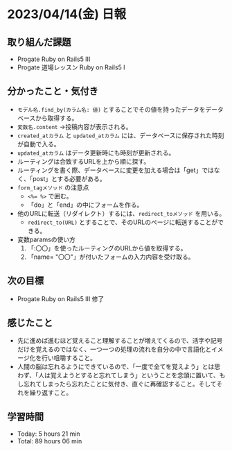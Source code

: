 # 2023/04/14(金) 日報
## 取り組んだ課題
- Progate Ruby on Rails5 Ⅲ
- Progate 道場レッスン Ruby on Rails5 Ⅰ

## 分かったこと・気付き
- `モデル名.find_by(カラム名: 値)` とすることでその値を持ったデータをデータベースから取得する。
- `変数名.content` →投稿内容が表示される。
- `created_atカラム` と `updated_atカラム` には、データベースに保存された時刻が自動で入る。
- `updated_atカラム` はデータ更新時にも時刻が更新される。
- ルーティングは合致するURLを上から順に探す。
- ルーティングを書く際、データベースに変更を加える場合は「get」ではなく、「post」とする必要がある。
- `form_tagメソッド` の注意点
  - `<%= %>` で囲む。
  - 「do」と「end」の中にフォームを作る。
- 他のURLに転送（リダイレクト）するには、`redirect_toメソッド` を用いる。
  - `redirect_to(URL)` とすることで、そのURLのページに転送することができる。
- 変数paramsの使い方
  1. 「:〇〇」を使ったルーティングのURLから値を取得する。
  2. 「name= "〇〇"」が付いたフォームの入力内容を受け取る。 
 
## 次の目標
- Progate Ruby on Rails5 Ⅲ 修了

## 感じたこと
- 先に進めば進むほど覚えること理解することが増えてくるので、活字や記号だけを覚えるのではなく、一つ一つの処理の流れを自分の中で言語化とイメージ化を行い咀嚼すること。
- 人間の脳は忘れるようにできているので、「一度で全てを覚えよう」とは思わず、「人は覚えようとすると忘れてしまう」ということを念頭に置いて、もし忘れてしまったら忘れたことに気付き、直ぐに再確認すること。そしてそれを繰り返すこと。

## 学習時間
- Today:  5 hours 21 min
- Total: 89 hours 06 min
